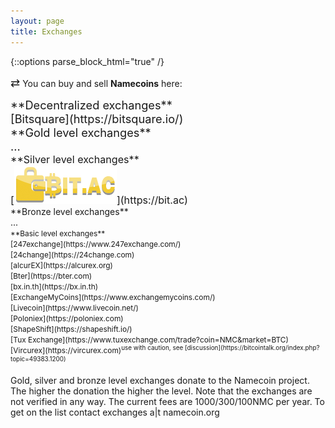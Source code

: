 ```yaml
---
layout: page
title: Exchanges
---
```


{::options parse_block_html="true" /}

<span style="font-size:130%;">&#8644;</span> You can buy and sell **Namecoins** here:

<span style="font-size:130%;">
**Decentralized exchanges**<br>
[Bitsquare](https://bitsquare.io/)<br>
</span>

<span style="font-size:130%;">
**Gold level exchanges**<br>
...<br>
</span>

<span style="font-size:115%;">
**Silver level exchanges**<br>
[<img alt="bit.AC" src="images/logo_bitac_164x61.png" width="164px">](https://bit.ac)<br>
</span>

<span style="font-size:100%;">
**Bronze level exchanges**<br>
...<br>
</span>

<span style="font-size:85%;">
**Basic level exchanges**<br>
[247exchange](https://www.247exchange.com/)<br>
[24change](https://24change.com)<br>
[alcurEX](https://alcurex.org)<br>
[Bter](https://bter.com)<br>
[bx.in.th](https://bx.in.th)<br>
[ExchangeMyCoins](https://www.exchangemycoins.com/)<br>
[Livecoin](https://www.livecoin.net/)<br>
[Poloniex](https://poloniex.com)<br>
[ShapeShift](https://shapeshift.io/)<br>
[Tux Exchange](https://www.tuxexchange.com/trade?coin=NMC&market=BTC)<br>
[Vircurex](https://vircurex.com)<sup>use with caution, see [discussion](https://bitcointalk.org/index.php?topic=49383.1200)</sup><br>
</span>

Gold, silver and bronze level exchanges donate to the Namecoin project. The higher the donation the higher the level. Note that the exchanges are not verified in any way.
The current fees are 1000/300/100NMC per year. To get on the list contact exchanges a|t namecoin.org
